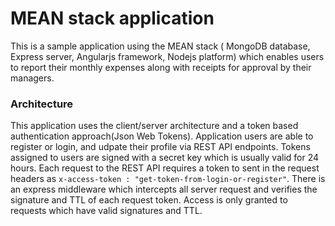 # MEAN  stack application
This is a sample application using the MEAN stack ( MongoDB database, Express server, Angularjs framework, Nodejs
platform) which enables users to report their monthly expenses along with receipts for approval by their managers. 

### Architecture
This application uses the client/server architecture and a token based authentication approach(Json Web Tokens). 
Application users are able to register or login, and udpate their profile via REST API endpoints.
Tokens assigned to users are signed with a secret key which is usually valid for 24 hours. Each request to the REST API
requires a token to sent in the request headers as ``` x-access-token : "get-token-from-login-or-register" ```. 
There is an express middleware which intercepts all server request and verifies the signature and TTL of each request 
token. Access is only granted to requests which have valid signatures and TTL.

